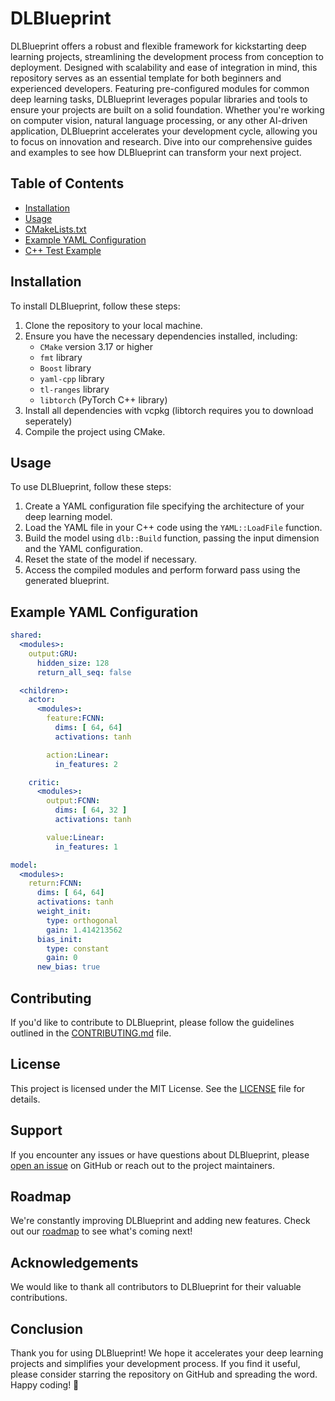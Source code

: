 # DLBlueprint

DLBlueprint offers a robust and flexible framework for kickstarting deep learning projects, streamlining the development process from conception to deployment. Designed with scalability and ease of integration in mind, this repository serves as an essential template for both beginners and experienced developers. Featuring pre-configured modules for common deep learning tasks, DLBlueprint leverages popular libraries and tools to ensure your projects are built on a solid foundation. Whether you're working on computer vision, natural language processing, or any other AI-driven application, DLBlueprint accelerates your development cycle, allowing you to focus on innovation and research. Dive into our comprehensive guides and examples to see how DLBlueprint can transform your next project.

## Table of Contents
- [Installation](#installation)
- [Usage](#usage)
- [CMakeLists.txt](#cmakelists)
- [Example YAML Configuration](#example-yaml-configuration)
- [C++ Test Example](#c-test-example)

## Installation
To install DLBlueprint, follow these steps:
1. Clone the repository to your local machine.
2. Ensure you have the necessary dependencies installed, including:
   - `CMake` version 3.17 or higher
   - `fmt` library
   - `Boost` library
   - `yaml-cpp` library
   - `tl-ranges` library
   - `libtorch` (PyTorch C++ library)
3. Install all dependencies with vcpkg (libtorch requires you to download seperately)
4. Compile the project using CMake.

## Usage
To use DLBlueprint, follow these steps:
1. Create a YAML configuration file specifying the architecture of your deep learning model.
2. Load the YAML file in your C++ code using the `YAML::LoadFile` function.
3. Build the model using `dlb::Build` function, passing the input dimension and the YAML configuration.
4. Reset the state of the model if necessary.
5. Access the compiled modules and perform forward pass using the generated blueprint.


## Example YAML Configuration
```yaml
shared:
  <modules>:
    output:GRU:
      hidden_size: 128
      return_all_seq: false

  <children>:
    actor:
      <modules>:
        feature:FCNN:
          dims: [ 64, 64]
          activations: tanh

        action:Linear:
          in_features: 2

    critic:
      <modules>:
        output:FCNN:
          dims: [ 64, 32 ]
          activations: tanh

        value:Linear:
          in_features: 1

model:
  <modules>:
    return:FCNN:
      dims: [ 64, 64]
      activations: tanh
      weight_init:
        type: orthogonal
        gain: 1.414213562
      bias_init: 
        type: constant
        gain: 0
      new_bias: true
```

## Contributing
If you'd like to contribute to DLBlueprint, please follow the guidelines outlined in the [CONTRIBUTING.md](CONTRIBUTING.md) file.

## License
This project is licensed under the MIT License. See the [LICENSE](LICENSE) file for details.

## Support
If you encounter any issues or have questions about DLBlueprint, please [open an issue](https://github.com/yourusername/dlblueprint/issues) on GitHub or reach out to the project maintainers.

## Roadmap
We're constantly improving DLBlueprint and adding new features. Check out our [roadmap](ROADMAP.md) to see what's coming next!

## Acknowledgements
We would like to thank all contributors to DLBlueprint for their valuable contributions.

## Conclusion
Thank you for using DLBlueprint! We hope it accelerates your deep learning projects and simplifies your development process. If you find it useful, please consider starring the repository on GitHub and spreading the word. Happy coding! 🚀
